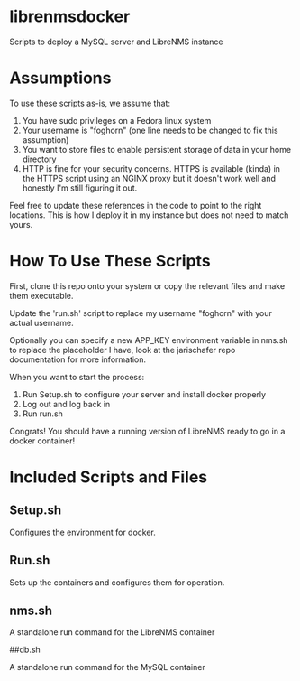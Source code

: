# librenmsdocker
Scripts to deploy a MySQL server and LibreNMS instance

# Assumptions
To use these scripts as-is, we assume that:

1. You have sudo privileges on a Fedora linux system
2. Your username is "foghorn" (one line needs to be changed to fix this assumption)
3. You want to store files to enable persistent storage of data in your home directory
4. HTTP is fine for your security concerns. HTTPS is available (kinda) in the HTTPS script using an NGINX proxy but it doesn't work well and honestly I'm still figuring it out.

Feel free to update these references in the code to point to the right locations. This is how I deploy it in my instance but does not need to match yours.

# How To Use These Scripts

First, clone this repo onto your system or copy the relevant files and make them executable. 

Update the 'run.sh' script to replace my username "foghorn" with your actual username.

Optionally you can specify a new APP_KEY environment variable in nms.sh to replace the placeholder I have, look at the jarischafer repo documentation for more information.

When you want to start the process:

1. Run Setup.sh to configure your server and install docker properly
2. Log out and log back in
3. Run run.sh

Congrats! You should have a running version of LibreNMS ready to go in a docker container!

# Included Scripts and Files

## Setup.sh

Configures the environment for docker.

## Run.sh

Sets up the containers and configures them for operation.

## nms.sh

A standalone run command for the LibreNMS container

##db.sh

A standalone run command for the MySQL container
